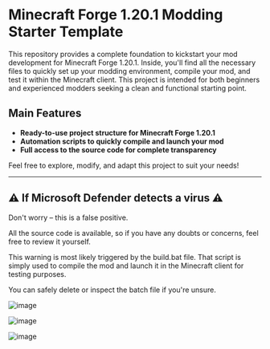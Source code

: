 # Minecraft Forge 1.20.1 Modding Starter Template

This repository provides a complete foundation to kickstart your mod development for Minecraft Forge 1.20.1. Inside, you'll find all the necessary files to quickly set up your modding environment, compile your mod, and test it within the Minecraft client. This project is intended for both beginners and experienced modders seeking a clean and functional starting point.

## Main Features

- **Ready-to-use project structure for Minecraft Forge 1.20.1**
- **Automation scripts to quickly compile and launch your mod**
- **Full access to the source code for complete transparency**

Feel free to explore, modify, and adapt this project to suit your needs!

---

## ⚠️ If Microsoft Defender detects a virus ⚠️
Don't worry – this is a false positive.

All the source code is available, so if you have any doubts or concerns, feel free to review it yourself.

This warning is most likely triggered by the build.bat file.
That script is simply used to compile the mod and launch it in the Minecraft client for testing purposes.

You can safely delete or inspect the batch file if you're unsure.

![image](https://github.com/user-attachments/assets/e9fa2b86-4964-4b96-a7e9-54ec88ec7a8a)


![image](https://github.com/user-attachments/assets/a50fe647-4079-4adb-94ee-aa714945f61c)


![image](https://github.com/user-attachments/assets/0e0ade42-8e6d-49d3-9872-bed38087a1a6)

